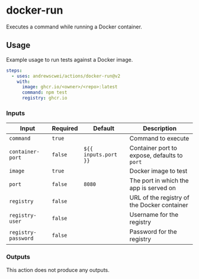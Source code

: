 # docker-run

Executes a command while running a Docker container.

## Usage

Example usage to run tests against a Docker image.

```yml
steps:
  - uses: andrewscwei/actions/docker-run@v2
    with:
      image: ghcr.io/<owner>/<repo>:latest
      command: npm test
      registry: ghcr.io
```

### Inputs

| Input | Required | Default | Description |
| ----- | -------- | ------- | ----------- |
| `command` | `true` | | Command to execute |
| `container-port` | `false` | `${{ inputs.port }}` | Container port to expose, defaults to `port` |
| `image` | `true` | | Docker image to test |
| `port` | `false` | `8080` | The port in which the app is served on |
| `registry` | `false` | | URL of the registry of the Docker container |
| `registry-user` | `false` | | Username for the registry |
| `registry-password`| `false` | | Password for the registry |

### Outputs

This action does not produce any outputs.
